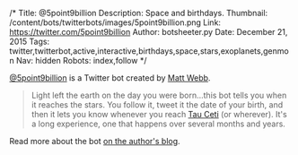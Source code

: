 /*
Title: @5point9billion
Description: Space and birthdays.
Thumbnail: /content/bots/twitterbots/images/5point9billion.png
Link: https://twitter.com/5point9billion
Author: botsheeter.py
Date: December 21, 2015
Tags: twitter,twitterbot,active,interactive,birthdays,space,stars,exoplanets,genmon
Nav: hidden
Robots: index,follow
*/

[@5point9billion](https://twitter.com/5point9billion) is a Twitter bot created by [Matt Webb](https://twitter.com/genmon). 

> Light left the earth on the day you were born...this bot tells you when it reaches the stars. You follow it, tweet it the date of your birth, and then it lets you know whenever you reach [Tau Ceti](https://en.wikipedia.org/wiki/Tau_Ceti) (or wherever). It's a long experience, one that happens over several months and years.

Read more about the bot [on the author's blog](http://interconnected.org/home/2015/12/14/5point9billion).

